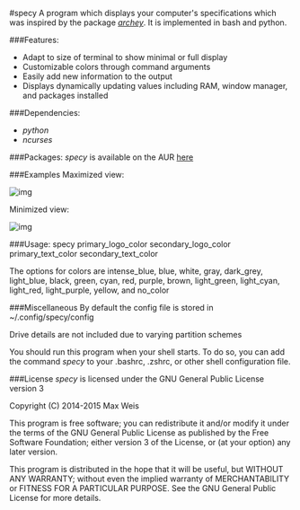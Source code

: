 #specy
A program which displays your computer's specifications which was inspired by the package [*archey*](https://aur.archlinux.org/packages/archey/). It is implemented in bash and python.

###Features:
- Adapt to size of terminal to show minimal or full display
- Customizable colors through command arguments
- Easily add new information to the output
- Displays dynamically updating values including RAM, window manager, and packages installed

###Dependencies:
- *python* 
- *ncurses*

###Packages:
*specy* is available on the AUR [here](https://aur.archlinux.org/packages/specy)

###Examples
Maximized view:

![img](https://farm8.staticflickr.com/7295/16412295802_3dcd77bbc2_n.jpg)

Minimized view:

![img](https://farm9.staticflickr.com/8677/16411466791_903a7e78e5_n.jpg)

###Usage:
    specy primary_logo_color secondary_logo_color primary_text_color secondary_text_color
    
The options for colors are intense_blue, blue, white, gray, dark_grey, light_blue, black, green, cyan, red, purple, brown, light_green, light_cyan, light_red, light_purple, yellow, and no_color


###Miscellaneous
By default the config file is stored in ~/.config/specy/config

Drive details are not included due to varying partition schemes

You should run this program when your shell starts. To do so, you can add the command *specy* to your .bashrc, .zshrc, or other shell configuration file.


###License
*specy* is licensed under the GNU General Public License version 3 


Copyright (C) 2014-2015  Max Weis

This program is free software; you can redistribute it and/or
modify it under the terms of the GNU General Public License
as published by the Free Software Foundation; either version 3
of the License, or (at your option) any later version.

This program is distributed in the hope that it will be useful,
but WITHOUT ANY WARRANTY; without even the implied warranty of
MERCHANTABILITY or FITNESS FOR A PARTICULAR PURPOSE.  See the
GNU General Public License for more details.

